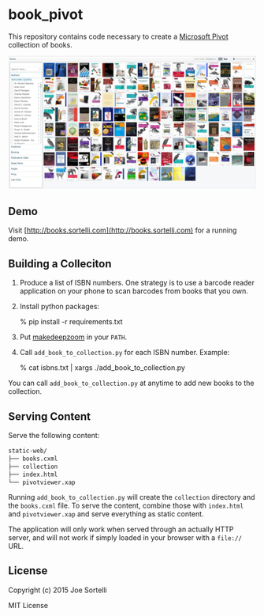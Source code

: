 # book_pivot

This repository contains code necessary to create a [Microsoft
Pivot](https://www.microsoft.com/silverlight/pivotviewer/#) collection
of books.

![Screenshot](screenshot.png)

## Demo

Visit [http://books.sortelli.com](http://books.sortelli.com) for a
running demo.

## Building a Colleciton

1) Produce a list of ISBN numbers. One strategy is to use a barcode
reader application on your phone to scan barcodes from books that
you own.

2) Install python packages:

    % pip install -r requirements.txt

3) Put [makedeepzoom](https://github.com/sortelli/makedeepzoom) in
your ```PATH```.

4) Call ```add_book_to_collection.py``` for each ISBN number.
Example:

    % cat isbns.txt | xargs ./add_book_to_collection.py

You can call ```add_book_to_collection.py``` at anytime to add new
books to the collection.

## Serving Content

Serve the following content:

    static-web/
    ├── books.cxml
    ├── collection
    ├── index.html
    └── pivotviewer.xap

Running ```add_book_to_collection.py``` will create the ```collection```
directory and the ```books.cxml``` file. To serve the content,
combine those with ```index.html``` and ```pivotviewer.xap``` and
serve everything as static content.

The application will only work when served through an actually HTTP
server, and will not work if simply loaded in your browser with a
```file://``` URL.

## License

Copyright (c) 2015 Joe Sortelli

MIT License
